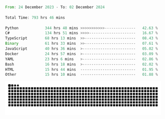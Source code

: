 <!--START_SECTION:waka-->

```rust
From: 24 December 2023 - To: 02 December 2024

Total Time: 793 hrs 46 mins

Python            344 hrs 48 mins >>>>>>>>>>>--------------   42.63 %
C#                134 hrs 51 mins >>>>---------------------   16.67 %
TypeScript        68 hrs 13 mins  >>-----------------------   08.43 %
Binary            61 hrs 33 mins  >>-----------------------   07.61 %
JavaScript        40 hrs 36 mins  >------------------------   05.02 %
Docker            24 hrs 57 mins  >------------------------   03.09 %
YAML              23 hrs 6 mins   >------------------------   02.86 %
Bash              16 hrs 18 mins  >------------------------   02.02 %
HTML              15 hrs 44 mins  -------------------------   01.95 %
Other             15 hrs 10 mins  -------------------------   01.88 %
```

<!--END_SECTION:waka-->


<picture>
  <source media="(prefers-color-scheme: dark)" srcset="https://raw.githubusercontent.com/jeerawut97/jeerawut97/output/github-contribution-grid-snake.svg">
  <img alt="github contribution grid snake animation" src="https://raw.githubusercontent.com/jeerawut97/jeerawut97/output/github-contribution-grid-snake.svg">
</picture>
